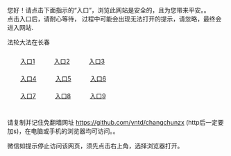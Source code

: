 您好！请点击下面指示的“入口”，浏览此网站是安全的，且为您带来平安。。 <br/>
点击入口后，请耐心等待， 过程中可能会出现无法打开的提示，请忽略，最终会进入网站. </br>

法轮大法在长春<br/>
<div style="padding:10px"><a style="margin:20px" target="_blank" href="https://duj7zbbrd56mn.cloudfront.net/2Qpsp?tmboo" id="ccLink1" rel="nofollow">入口1</a> <a target="_blank" style="margin:20px" href="https://d1ylaqz41w3lht.cloudfront.net/2Qpsp?bjqsqh" id="ccLink2" rel="nofollow">入口2</a> <a style="margin:20px" target="_blank" href="https://d2g4l8zc6w0wqg.cloudfront.net/2Qpsp?kglsxp" id="ccLink3" rel="nofollow">入口3</a></div>

<div style="padding:10px" ><a style="margin:20px" target="_blank" href="https://duj7zbbrd56mn.cloudfront.net/2Qpsp?tmboo" id="ccLink4" rel="nofollow">入口4</a> <a style="margin:20px" href="https://d1ylaqz41w3lht.cloudfront.net/2Qpsp?bjqsqh" target="_blank" id="ccLink5" rel="nofollow">入口5</a> <a style="margin:20px" href="https://d2g4l8zc6w0wqg.cloudfront.net/2Qpsp?kglsxp" target="_blank" id="ccLink6" rel="nofollow">入口6</a></div>

<div style="padding:10px"><a style="margin:20px" target="_blank" href="https://duj7zbbrd56mn.cloudfront.net/2Qpsp?tmboo" id="ccLink7" rel="nofollow">入口7</a> <a style="margin:20px" href="https://d1ylaqz41w3lht.cloudfront.net/2Qpsp?bjqsqh" target="_blank" id="ccLink8" rel="nofollow">入口8</a> <a style="margin:20px" target="_blank" href="https://d2g4l8zc6w0wqg.cloudfront.net/2Qpsp?kglsxp" id="ccLink9" rel="nofollow">入口9</a></div>

<br/>



请复制并记住免翻墙网址 https://github.com/yntd/changchunzx (http后一定要加s)，在电脑或手机的浏览器均可访问。。<br/>

微信如提示停止访问该网页，须先点击右上角，选择浏览器打开。
